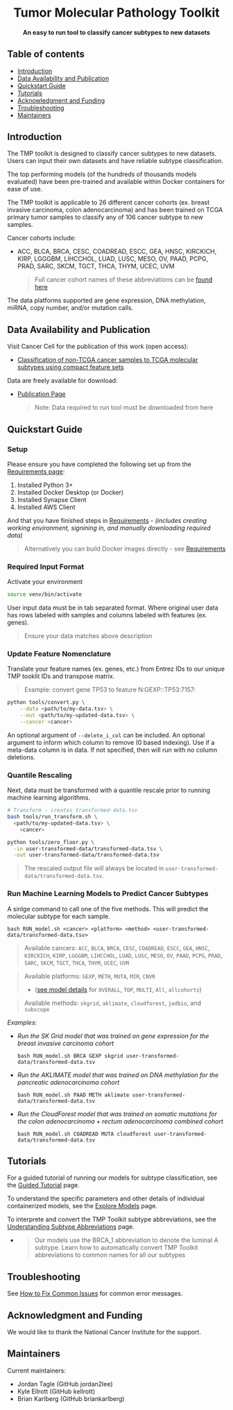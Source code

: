 <h1 align="center">Tumor Molecular Pathology Toolkit</h1>
<h4 align="center">An easy to run tool to classify cancer subtypes to new datasets</h4>


## Table of contents

- [Introduction](#introduction)
- [Data Availability and Publication](#data-availability-and-publication)
- [Quickstart Guide](#quickstart-guide)
- [Tutorials](#tutorials)
- [Acknowledgment and Funding](#acknowledgment-and-funding)
- [Troubleshooting](#troubleshooting)
- [Maintainers](#maintainers)


## Introduction
The TMP toolkit is designed to classify cancer subtypes to new datasets. Users can input their own datasets and have reliable subtype classification.

The top performing models (of the hundreds of thousands models evaluated) have been pre-trained and available within Docker containers for ease of use.

The TMP toolkit is applicable to 26 different cancer cohorts (ex. breast invasive carcinoma, colon adenocarcinoma) and has been trained on TCGA primary tumor samples to classify any of 106 cancer subtype to new samples.  


Cancer cohorts include:

+ ACC, BLCA, BRCA, CESC, COADREAD, ESCC, GEA, HNSC, KIRCKICH, KIRP, LGGGBM, LIHCCHOL, LUAD, LUSC, MESO, OV, PAAD, PCPG, PRAD, SARC, SKCM, TGCT, THCA, THYM, UCEC, UVM

  > Full cancer cohort names of these abbreviations can be [found here](https://gdc.cancer.gov/resources-tcga-users/tcga-code-tables/tcga-study-abbreviations)


The data platforms supported are gene expression, DNA methylation, miRNA, copy number, and/or mutation calls.

## Data Availability and Publication

Visit Cancer Cell for the publication of this work (open access): 

+ [Classification of non-TCGA cancer samples to TCGA molecular subtypes using compact feature sets](https://doi.org/10.1016/j.ccell.2024.12.002)

Data are freely available for download:

+ [Publication Page](https://gdc.cancer.gov/about-data/publications/CCG-TMP-2022)

    > Note: Data required to run tool must be downloaded from here

## Quickstart Guide

### Setup

Please ensure you have completed the following set up from the [Requirements page](doc/requirements.md):

1. Installed Python 3+
2. Installed Docker Desktop (or Docker)
3. Installed Synapse Client
4. Installed AWS Client

And that you have finished steps in [Requirements](doc/requirements.md) - *(includes creating working environment, signining in, and manually downloading required data)*

> Alternatively you can build Docker images directly - see [Requirements](doc.requirements.md)

### Required Input Format
Activate your environment 
```bash
source venv/bin/activate
```

User input data must be in tab separated format. Where original user data has rows labeled with samples and columns labeled with features (ex. genes).

> Ensure your data matches above description

### Update Feature Nomenclature

Translate your feature names (ex. genes, etc.) from Entrez IDs to our unique TMP tooklit IDs and transpose matrix.

> Example: convert gene TP53 to feature N:GEXP::TP53:7157:

```bash
python tools/convert.py \
	--data <path/to/my-data.tsv> \
	--out <path/to/my-updated-data.tsv> \
	--cancer <cancer>
```

An optional argument of `--delete_i_col` can be included. An optional argument to inform which column to remove (0 based indexing). Use if a meta-data column is in data. If not specified, then will run with no column deletions.

### Quantile Rescaling

Next, data must be transformed with a quantile rescale prior to running machine learning algorithms. 

```bash
# Transform - creates transformed-data.tsv
bash tools/run_transform.sh \
  <path/to/my-updated-data.tsv> \
	<cancer>

python tools/zero_floor.py \
  -in user-transformed-data/transformed-data.tsv \
  -out user-transformed-data/transformed-data.tsv
```

> The rescaled output file will always be located in `user-transformed-data/transformed-data.tsv`.

### Run Machine Learning Models to Predict Cancer Subtypes

A sinlge command to call one of the five methods. This will predict the molecular subtype for each sample.

```
bash RUN_model.sh <cancer> <platform> <method> <user-transformed-data/transformed-data.tsv>
```
> Available cancers: `ACC`, `BLCA`, `BRCA`, `CESC`, `COADREAD`, `ESCC`, `GEA`, `HNSC`, `KIRCKICH`, `KIRP`, `LGGGBM`, `LIHCCHOL`, `LUAD`, `LUSC`, `MESO`, `OV`, `PAAD`, `PCPG`, `PRAD`, `SARC`, `SKCM`, `TGCT`, `THCA`, `THYM`, `UCEC`, `UVM` 

> Available platforms: `GEXP`, `METH`, `MUTA`, `MIR`, `CNVR` 
> - ([see model details](doc/model_details.md) for `OVERALL`, `TOP`, `MULTI`, `All`, `allcohorts`)

> Available methods: `skgrid`, `aklimate`, `cloudforest`, `jadbio`, and `subscope`


*Examples:*

+ *Run the SK Grid model that was trained on gene expression for the breast invasive carcinoma cohort*

  ```bash RUN_model.sh BRCA GEXP skgrid user-transformed-data/transformed-data.tsv```


+ *Run the AKLIMATE model that was trained on DNA methylation for the pancreatic adenocarcinoma cohort*

  ```bash RUN_model.sh PAAD METH aklimate user-transformed-data/transformed-data.tsv```


+ *Run the CloudForest model that was trained on somatic mutations for the colon adenocarcinoma + rectum adenocarcinoma combined cohort*

  ```bash RUN_model.sh COADREAD MUTA cloudforest user-transformed-data/transformed-data.tsv```

## Tutorials

For a guided tutorial of running our models for subtype classification, see the [Guided Tutorial](doc/tutorial/walk_thru_tutorial.md) page.

To understand the specific parameters and other details of individual containerized models, see the [Explore Models](doc/tutorial/Explore_models.md) page.

To interprete and convert the TMP Toolkit subtype abbreviations, see the [Understanding Subtype Abbreviations](doc/tutorial/Explore_cancer_subtypes.md) page. 


  + > Our models use the BRCA_1 abbreviation to denote the luminal A subtype. Learn how to automatically convert TMP Toolkit abbreviations to common names for all our subtypes

## Troubleshooting
See [How to Fix Common Issues](doc/error_messages.md) for common error messages.

## Acknowledgment and Funding
We would like to thank the National Cancer Institute for the support.

## Maintainers
Current maintainers:

+ Jordan Tagle (GitHub jordan2lee)
+ Kyle Ellrott (GitHub kellrott)
+ Brian Karlberg (GitHub briankarlberg)
